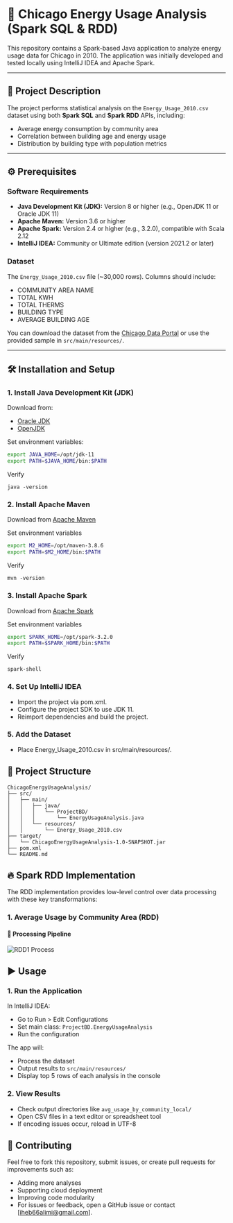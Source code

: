 # 🌆 Chicago Energy Usage Analysis (Spark SQL & RDD)

This repository contains a Spark-based Java application to analyze energy usage data for Chicago in 2010. 
The application was initially developed and tested locally using IntelliJ IDEA and Apache Spark.

---

## 📌 Project Description

The project performs statistical analysis on the `Energy_Usage_2010.csv` dataset using both **Spark SQL** and **Spark RDD** APIs, including:

- Average energy consumption by community area
- Correlation between building age and energy usage
- Distribution by building type with population metrics

---

## ⚙️ Prerequisites

### Software Requirements

- **Java Development Kit (JDK):** Version 8 or higher (e.g., OpenJDK 11 or Oracle JDK 11)  
- **Apache Maven:** Version 3.6 or higher  
- **Apache Spark:** Version 2.4 or higher (e.g., 3.2.0), compatible with Scala 2.12  
- **IntelliJ IDEA:** Community or Ultimate edition (version 2021.2 or later)

### Dataset

The `Energy_Usage_2010.csv` file (~30,000 rows). Columns should include:

- COMMUNITY AREA NAME  
- TOTAL KWH  
- TOTAL THERMS  
- BUILDING TYPE  
- AVERAGE BUILDING AGE  

You can download the dataset from the [Chicago Data Portal](https://data.cityofchicago.org) or use the provided sample in `src/main/resources/`.

---

## 🛠️ Installation and Setup

### 1. Install Java Development Kit (JDK)

Download from:

- [Oracle JDK](https://www.oracle.com/java/technologies/javase-downloads.html)  
- [OpenJDK](https://jdk.java.net/)

Set environment variables:

```bash
export JAVA_HOME=/opt/jdk-11
export PATH=$JAVA_HOME/bin:$PATH
```

Verify

```
java -version
```
### 2. Install Apache Maven

Download from [Apache Maven](https://maven.apache.org/download.cgi)

Set environment variables

```bash
export M2_HOME=/opt/maven-3.8.6
export PATH=$M2_HOME/bin:$PATH
```

Verify

```
mvn -version
```

### 3. Install Apache Spark

Download from [Apache Spark](https://spark.apache.org/downloads.html)

Set environment variables

```bash
export SPARK_HOME=/opt/spark-3.2.0
export PATH=$SPARK_HOME/bin:$PATH
```

Verify

```
spark-shell
```

### 4. Set Up IntelliJ IDEA
- Import the project via pom.xml.
- Configure the project SDK to use JDK 11.
- Reimport dependencies and build the project.

### 5. Add the Dataset

- Place Energy_Usage_2010.csv in src/main/resources/.


## 📁 Project Structure

```text
ChicagoEnergyUsageAnalysis/
├── src/
│   ├── main/
│   │   ├── java/
│   │   │   └── ProjectBD/
│   │   │       └── EnergyUsageAnalysis.java
│   │   └── resources/
│   │       └── Energy_Usage_2010.csv
├── target/
│   └── ChicagoEnergyUsageAnalysis-1.0-SNAPSHOT.jar
├── pom.xml
└── README.md
```

## 🔥 Spark RDD Implementation
The RDD implementation provides low-level control over data processing with these key transformations:

### 1. Average Usage by Community Area (RDD)
#### 🔄 Processing Pipeline
![RDD1 Process](yolov8n-pose_100_epochs/results.png)

## ▶️ Usage
### 1. Run the Application

In IntelliJ IDEA:

- Go to Run > Edit Configurations
- Set main class: `ProjectBD.EnergyUsageAnalysis`
- Run the configuration

The app will:

- Process the dataset
- Output results to `src/main/resources/`
- Display top 5 rows of each analysis in the console

### 2. View Results

- Check output directories like `avg_usage_by_community_local/`
- Open CSV files in a text editor or spreadsheet tool
- If encoding issues occur, reload in UTF-8


## 💼 Contributing

Feel free to fork this repository, submit issues, or create pull requests for improvements such as:

- Adding more analyses
- Supporting cloud deployment
- Improving code modularity
- For issues or feedback, open a GitHub issue or contact [iheb66alimi@gmail.com].


